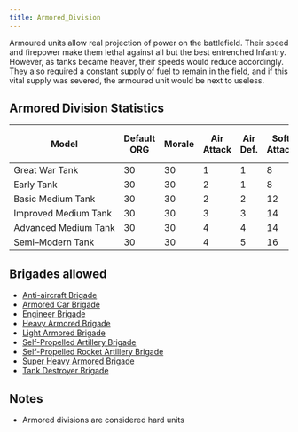 ```yaml
---
title: Armored_Division
---
```


Armoured units allow real projection of power on the battlefield. Their speed and firepower make them lethal against all but the best entrenched Infantry. However, as tanks became heaver, their speeds would reduce accordingly. They also required a constant supply of fuel to remain in the field, and if this vital supply was severed, the armoured unit would be next to useless.

## Armored Division Statistics

| Model                | Default ORG | Morale | Air Attack | Air Def. | Soft Attack | Hard Attack | Tough-ness | Defens-iveness | Soft-ness |     | Cost | Build-time | Man-power | Max Speed | Supply Cons. | Fuel Cons. | Supp. | Transp. Weight | Upgrade Time Factor | Upgrade Cost Factor | Speed Cap Art | Speed Cap Eng | Speed Cap AT | Speed Cap AA |
| -------------------- | ----------- | ------ | ---------- | -------- | ----------- | ----------- | ---------- | -------------- | --------- | --- | ---- | ---------- | --------- | --------- | ------------ | ---------- | ----- | -------------- | ------------------- | ------------------- | ------------- | ------------- | ------------ | ------------ |
| Great War Tank       | 30          | 30     | 1          | 1        | 8           | 2           | 7          | 5              | 30        |     | 16   | 180        | 7         | 4         | 2            | 4          | 1     | 30             | 1.0                 | 1.0                 | 5             | 5             | 5            | 5            |
| Early Tank           | 30          | 30     | 2          | 1        | 8           | 3           | 12         | 8              | 30        |     | 20   | 185        | 7         | 8         | 2.2          | 5          | 1     | 30             | 0.5                 | 1.0                 | 9             | 9             | 9            | 9            |
| Basic Medium Tank    | 30          | 30     | 2          | 2        | 12          | 11          | 20         | 12             | 30        |     | 24   | 185        | 7         | 10        | 2.4          | 7          | 1     | 40             | 0.5                 | 1.0                 | 11            | 11            | 11           | 11           |
| Improved Medium Tank | 30          | 30     | 3          | 3        | 14          | 13          | 25         | 16             | 30        |     | 26   | 185        | 7         | 10        | 2.6          | 7          | 1     | 40             | 0.5                 | 1.0                 | 11            | 11            | 11           | 11           |
| Advanced Medium Tank | 30          | 30     | 4          | 4        | 14          | 14          | 30         | 20             | 30        |     | 27   | 185        | 7         | 10        | 2.8          | 7          | 1     | 40             | 0.5                 | 1.0                 | 11            | 11            | 11           | 11           |
| Semi–Modern Tank     | 30          | 30     | 4          | 5        | 16          | 16          | 35         | 24             | 30        |     | 29   | 185        | 7         | 11        | 3.0          | 7          | 1     | 45             | 0.5                 | 1.0                 | 12            | 12            | 12           | 12           |

## Brigades allowed

- [Anti-aircraft Brigade](/wiki/Anti-aircraft_Brigade "Anti-aircraft Brigade")
- [Armored Car Brigade](/wiki/Armored_Car_Brigade "Armored Car Brigade")
- [Engineer Brigade](/wiki/Engineer_Brigade "Engineer Brigade")
- [Heavy Armored Brigade](/wiki/Heavy_Armored_Brigade "Heavy Armored Brigade")
- [Light Armored Brigade](/wiki/Light_Armored_Brigade "Light Armored Brigade")
- [Self-Propelled Artillery Brigade](/wiki/Self-Propelled_Artillery_Brigade "Self-Propelled Artillery Brigade")
- [Self-Propelled Rocket Artillery Brigade](/wiki/Self-Propelled_Rocket_Artillery_Brigade "Self-Propelled Rocket Artillery Brigade")
- [Super Heavy Armored Brigade](/wiki/Super_Heavy_Armored_Brigade "Super Heavy Armored Brigade")
- [Tank Destroyer Brigade](/wiki/Tank_Destroyer_Brigade "Tank Destroyer Brigade")

## Notes

- Armored divisions are considered hard units
